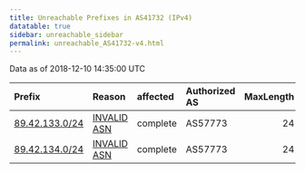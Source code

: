 ```yaml
---
title: Unreachable Prefixes in AS41732 (IPv4)
datatable: true
sidebar: unreachable_sidebar
permalink: unreachable_AS41732-v4.html
---
```


Data as of 2018-12-10 14:35:00 UTC


<div class="datatable-begin"></div>

| Prefix                                                 | Reason                                                                                                | affected   | Authorized AS   |   MaxLength | Anchor                                         |   unreachable /24s |
|:-------------------------------------------------------|:------------------------------------------------------------------------------------------------------|:-----------|:----------------|------------:|:-----------------------------------------------|-------------------:|
| [89.42.133.0/24](https://stat.ripe.net/89.42.133.0/24) | [INVALID ASN](https://rpki-validator.ripe.net/announcement-preview?asn=AS41732&prefix=89.42.133.0/24) | complete   | AS57773         |          24 | [RIPE](unreachable_RIPE_NCC_RPKI_Root-v4.html) |                  1 |
| [89.42.134.0/24](https://stat.ripe.net/89.42.134.0/24) | [INVALID ASN](https://rpki-validator.ripe.net/announcement-preview?asn=AS41732&prefix=89.42.134.0/24) | complete   | AS57773         |          24 | [RIPE](unreachable_RIPE_NCC_RPKI_Root-v4.html) |                  1 |

<div class="datatable-end"></div>